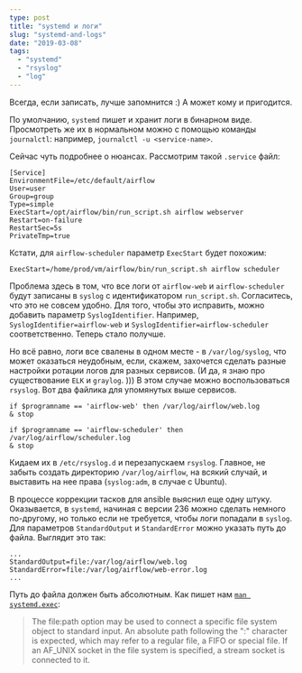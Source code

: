 ```yaml
---
type: post
title: "systemd и логи"
slug: "systemd-and-logs"
date: "2019-03-08"
tags:
  - "systemd"
  - "rsyslog"
  - "log"
---
```


Всегда, если записать, лучше запомнится :) А может кому и пригодится.

По умолчанию, `systemd` пишет и хранит логи в бинарном виде. Просмотреть же их в нормальном можно с помощью команды `journalctl`: например, `journalctl -u <service-name>`.

Сейчас чуть подробнее о нюансах.
Рассмотрим такой `.service` файл:

```
[Service]
EnvironmentFile=/etc/default/airflow
User=user
Group=group
Type=simple
ExecStart=/opt/airflow/bin/run_script.sh airflow webserver
Restart=on-failure
RestartSec=5s
PrivateTmp=true
```

Кстати, для `airflow-scheduler` параметр `ExecStart` будет похожим:

```
ExecStart=/home/prod/vm/airflow/bin/run_script.sh airflow scheduler
```

Проблема здесь в том, что все логи от `airflow-web` и `airflow-scheduler` будут записаны в `syslog` с идентификатором `run_script.sh`. Согласитесь, что это не совсем удобно.
Для того, чтобы это исправить, можно добавить параметр `SyslogIdentifier`. Например, `SyslogIdentifier=airflow-web` и `SyslogIdentifier=airflow-scheduler` соответственно.
Теперь стало получше.

Но всё равно, логи все свалены в одном месте - в `/var/log/syslog`, что может оказаться неудобным, если, скажем, захочется сделать разные настройки ротации логов для разных сервисов. (И да, я знаю про существование `ELK` и `graylog`. )))
В этом случае можно воспользоваться `rsyslog`. Вот два файлика для упомянутых выше сервисов.

```
if $programname == 'airflow-web' then /var/log/airflow/web.log
& stop
```
```
if $programname == 'airflow-scheduler' then /var/log/airflow/scheduler.log
& stop
```

Кидаем их в `/etc/rsyslog.d` и перезапускаем `rsyslog`. Главное, не забыть создать директорию `/var/log/airflow`, на всякий случай, и выставить на нее права (`syslog:adm`, в случае с Ubuntu).

В процессе коррекции тасков для ansible выяснил еще одну штуку. Оказывается, в `systemd`, начиная с версии 236 можно сделать немного по-другому, но только если не требуется, чтобы логи попадали в `syslog`. Для параметров `StandardOutput` и `StandardError` можно указать путь до файла. Выглядит это так:

```
...
StandardOutput=file:/var/log/airflow/web.log
StandardError=file:/var/log/airflow/web-error.log
...
```

Путь до файла должен быть абсолютным. Как пишет нам [`man systemd.exec`](https://www.freedesktop.org/software/systemd/man/systemd.exec.html):

> The file:path option may be used to connect a specific file system object to standard input. An absolute path following the ":" character is expected, which may refer to a regular file, a FIFO or special file. If an AF\_UNIX socket in the file system is specified, a stream socket is connected to it.

